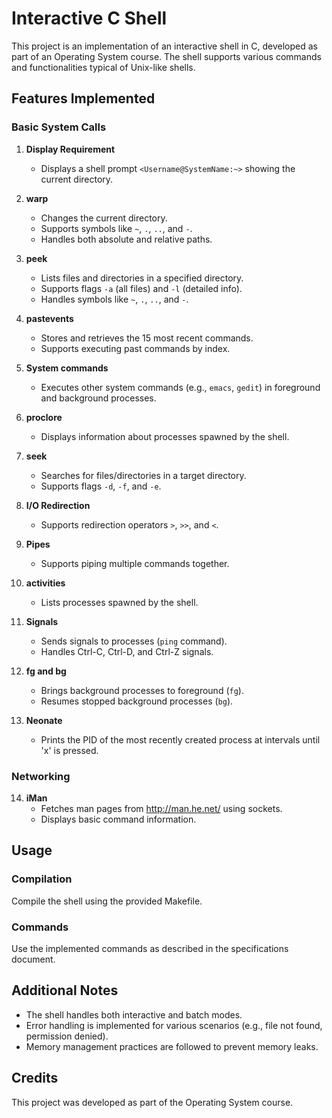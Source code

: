 # Interactive C Shell

This project is an implementation of an interactive shell in C, developed as part of an Operating System course. The shell supports various commands and functionalities typical of Unix-like shells.

## Features Implemented

### Basic System Calls

1. **Display Requirement**
   - Displays a shell prompt `<Username@SystemName:~>` showing the current directory.

2. **warp**
   - Changes the current directory.
   - Supports symbols like `~`, `.`, `..`, and `-`.
   - Handles both absolute and relative paths.

3. **peek**
   - Lists files and directories in a specified directory.
   - Supports flags `-a` (all files) and `-l` (detailed info).
   - Handles symbols like `~`, `.`, `..`, and `-`.

4. **pastevents**
   - Stores and retrieves the 15 most recent commands.
   - Supports executing past commands by index.

5. **System commands**
   - Executes other system commands (e.g., `emacs`, `gedit`) in foreground and background processes.

6. **proclore**
   - Displays information about processes spawned by the shell.

7. **seek**
   - Searches for files/directories in a target directory.
   - Supports flags `-d`, `-f`, and `-e`.

8. **I/O Redirection**
   - Supports redirection operators `>`, `>>`, and `<`.

9. **Pipes**
   - Supports piping multiple commands together.

10. **activities**
    - Lists processes spawned by the shell.

11. **Signals**
    - Sends signals to processes (`ping` command).
    - Handles Ctrl-C, Ctrl-D, and Ctrl-Z signals.

12. **fg and bg**
    - Brings background processes to foreground (`fg`).
    - Resumes stopped background processes (`bg`).

13. **Neonate**
    - Prints the PID of the most recently created process at intervals until 'x' is pressed.

### Networking

14. **iMan**
    - Fetches man pages from http://man.he.net/ using sockets.
    - Displays basic command information.

## Usage

### Compilation
Compile the shell using the provided Makefile.


### Commands
Use the implemented commands as described in the specifications document.

## Additional Notes

- The shell handles both interactive and batch modes.
- Error handling is implemented for various scenarios (e.g., file not found, permission denied).
- Memory management practices are followed to prevent memory leaks.

## Credits
This project was developed as part of the Operating System course.

